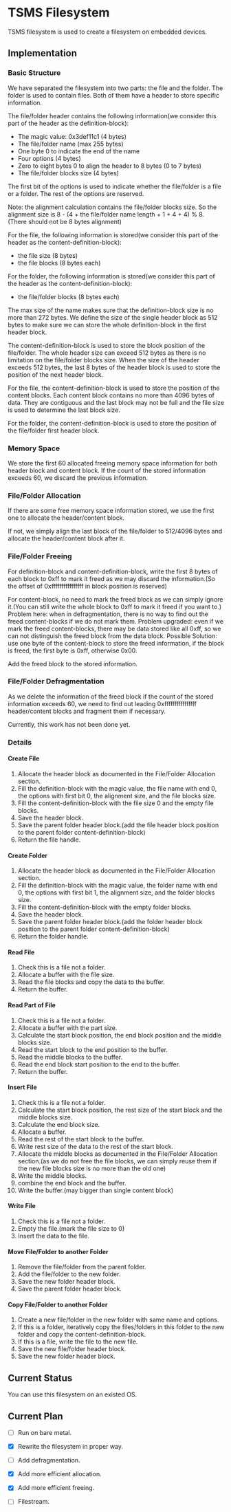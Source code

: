 # TSMS Filesystem
TSMS filesystem is used to create a filesystem on embedded devices.

## Implementation

### Basic Structure

We have separated the filesystem into two parts: the file and the folder. The folder is used to contain files.
Both of them have a header to store specific information.

The file/folder header contains the following information(we consider this part of the header as the definition-block):

- The magic value: 0x3def11c1 (4 bytes)
- The file/folder name (max 255 bytes)
- One byte 0 to indicate the end of the name
- Four options (4 bytes)
- Zero to eight bytes 0 to align the header to 8 bytes (0 to 7 bytes)
- The file/folder blocks size (4 bytes)

The first bit of the options is used to indicate whether the file/folder is a file or a folder.
The rest of the options are reserved.

Note: the alignment calculation contains the file/folder blocks size.
So the alignment size is 8 - (4 + the file/folder name length + 1 + 4 + 4) % 8. (There should not be 8 bytes alignment)

For the file, the following information is stored(we consider this part of the header as the content-definition-block):

- the file size (8 bytes)
- the file blocks (8 bytes each)

For the folder, the following information is stored(we consider this part of the header as the content-definition-block):

- the file/folder blocks (8 bytes each)

The max size of the name makes sure that the definition-block size is no more than 272 bytes.
We define the size of the single header block as 512 bytes to make sure we can store the whole definition-block in the first header block.

The content-definition-block is used to store the block position of the file/folder.
The whole header size can exceed 512 bytes as there is no limitation on the file/folder blocks size.
When the size of the header exceeds 512 bytes, the last 8 bytes of the header block is used to store the position of the next header block.

For the file, the content-definition-block is used to store the position of the content blocks.
Each content block contains no more than 4096 bytes of data.
They are contiguous and the last block may not be full and the file size is used to determine the last block size.

For the folder, the content-definition-block is used to store the position of the file/folder first header block.

### Memory Space

We store the first 60 allocated freeing memory space information for both header block and content block. If the count of the stored information exceeds 60, we discard the previous information.

### File/Folder Allocation

If there are some free memory space information stored, we use the first one to allocate the header/content block.

If not, we simply align the last block of the file/folder to 512/4096 bytes and allocate the header/content block after it.

### File/Folder Freeing

For definition-block and content-definition-block, write the first 8 bytes of each block to 0xff to mark it freed as we may discard the information.(So the offset of 0xffffffffffffffff in block position is reserved)

For content-block, no need to mark the freed block as we can simply ignore it.(You can still write the whole block to 0xff to mark it freed if you want to.)
Problem here: when in defragmentation, there is no way to find out the freed content-blocks if we do not mark them.
Problem upgraded: even if we mark the freed content-blocks, there may be data stored like all 0xff, so we can not distinguish the freed block from the data block.
Possible Solution: use one byte of the content-block to store the freed information, if the block is freed, the first byte is 0xff, otherwise 0x00.

Add the freed block to the stored information.

### File/Folder Defragmentation

As we delete the information of the freed block if the count of the stored information exceeds 60, we need to find out leading 0xffffffffffffffff header/content blocks and fragment them if necessary.

Currently, this work has not been done yet.

### Details

#### Create File

1. Allocate the header block as documented in the File/Folder Allocation section.
2. Fill the definition-block with the magic value, the file name with end 0, the options with first bit 0, the alignment size, and the file blocks size.
3. Fill the content-definition-block with the file size 0 and the empty file blocks.
4. Save the header block.
5. Save the parent folder header block.(add the file header block position to the parent folder content-definition-block)
5. Return the file handle.

#### Create Folder

1. Allocate the header block as documented in the File/Folder Allocation section.
2. Fill the definition-block with the magic value, the folder name with end 0, the options with first bit 1, the alignment size, and the folder blocks size.
3. Fill the content-definition-block with the empty folder blocks.
4. Save the header block.
5. Save the parent folder header block.(add the folder header block position to the parent folder content-definition-block)
5. Return the folder handle.

#### Read File

1. Check this is a file not a folder.
2. Allocate a buffer with the file size.
3. Read the file blocks and copy the data to the buffer.
4. Return the buffer.

#### Read Part of File

1. Check this is a file not a folder.
2. Allocate a buffer with the part size.
3. Calculate the start block position, the end block position and the middle blocks size.
4. Read the start block to the end position to the buffer.
5. Read the middle blocks to the buffer.
6. Read the end block start position to the end to the buffer.
7. Return the buffer.

#### Insert File

1. Check this is a file not a folder.
2. Calculate the start block position, the rest size of the start block and the middle blocks size.
3. Calculate the end block size.
4. Allocate a buffer.
5. Read the rest of the start block to the buffer.
6. Write rest size of the data to the rest of the start block.
7. Allocate the middle blocks as documented in the File/Folder Allocation section.(as we do not free the file blocks, we can simply reuse them if the new file blocks size is no more than the old one)
8. Write the middle blocks.
9. combine the end block and the buffer.
10. Write the buffer.(may bigger than single content block)

#### Write File

1. Check this is a file not a folder.
2. Empty the file.(mark the file size to 0)
3. Insert the data to the file.

#### Move File/Folder to another Folder

1. Remove the file/folder from the parent folder.
2. Add the file/folder to the new folder.
3. Save the new folder header block.
4. Save the parent folder header block.

#### Copy File/Folder to another Folder

1. Create a new file/folder in the new folder with same name and options.
2. If this is a folder, iteratively copy the files/folders in this folder to the new folder and copy the content-definition-block.
3. If this is a file, write the file to the new file.
4. Save the new file/folder header block.
5. Save the new folder header block.

## Current Status

You can use this filesystem on an existed OS.

## Current Plan

- [ ] Run on bare metal.
- [X] Rewrite the filesystem in proper way.
- [ ] Add defragmentation.
- [X] Add more efficient allocation.
- [X] Add more efficient freeing.
- [ ] Filestream.

